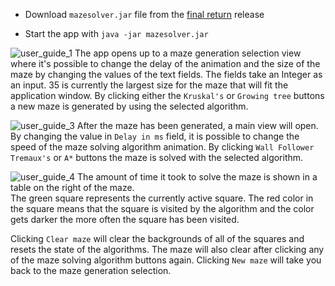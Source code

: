 * Download `mazesolver.jar` file from the [final return](https://github.com/tommivk/maze-solver/releases/tag/v1.0.0) release

* Start the app with `java -jar mazesolver.jar`

![user_guide_1](https://user-images.githubusercontent.com/52420413/176131708-0ea0e284-a67c-425d-ae04-64995d432b93.png)
The app opens up to a maze generation selection view where it's possible to change the delay of the animation and the size of the maze by changing the values of the text fields. The fields take an Integer as an input.
35 is currently the largest size for the maze that will fit the application window. By clicking either the `Kruskal's` or `Growing tree` buttons a new maze is generated
by using the selected algorithm.

![user_guide_3](https://user-images.githubusercontent.com/52420413/176131732-5e274eac-410f-4a66-9f83-f7fb98386c09.png)
After the maze has been generated, a main view will open. By changing the value in `Delay in ms` field, it is possible to change the
speed of the maze solving algorithm animation. By clicking `Wall Follower` `Tremaux's` or `A*` buttons the maze is solved with the selected algorithm. 

![user_guide_4](https://user-images.githubusercontent.com/52420413/176131737-2b7b01fe-f96d-4e84-a455-597da7c63fc7.png)
The amount of time it took to solve the maze is shown in a table on the right of the maze.   
The green square represents the currently active square. The red color in the square means that the square is visited by the algorithm and the color gets darker the more often the square has been visited.  


Clicking `Clear maze` will clear the backgrounds of all of the squares and resets the state of the algorithms. The maze will also clear after clicking any of the maze solving algorithm buttons again. Clicking `New maze` will take you back to the maze generation selection. 
